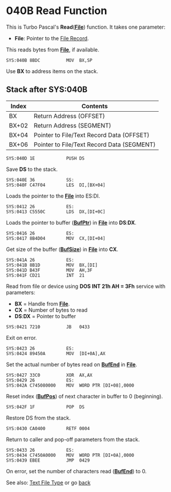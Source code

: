 # 040B Read Function

This is Turbo Pascal's **Read**(**[File](TEXT-FILE-TYPE.md)**) function. It takes one parameter:
- **File**: Pointer to the [File Record](TEXT-FILE-TYPE.md).

This reads bytes from **[File](TEXT-FILE-TYPE.md)**, if available.

```
SYS:040B 8BDC          MOV	BX,SP
```

Use **BX** to address items on the stack.

## Stack after SYS:040B

|Index|Contents                                  |
|-----|------------------------------------------|
|BX   |Return Address (OFFSET)                   |
|BX+02|Return Address (SEGMENT)                  |
|BX+04|Pointer to File/Text Record Data (OFFSET) |
|BX+06|Pointer to File/Text Record Data (SEGMENT)|

```
SYS:040D 1E            PUSH	DS
```

Save **DS** to the stack.

```
SYS:040E 36            SS:
SYS:040F C47F04        LES	DI,[BX+04]
```

Loads the pointer to the **[File](TEXT-FILE-TYPE.md)** into ES:DI.

```
SYS:0412 26            ES:
SYS:0413 C5550C        LDS	DX,[DI+0C]
```

Loads the pointer to buffer (**[BufPtr](TEXT-FILE-TYPE.md)**) in **[File](TEXT-FILE-TYPE.md)** into **DS**:**DX**.

```
SYS:0416 26            ES:
SYS:0417 8B4D04        MOV	CX,[DI+04]
```

Get size of the buffer (**[BufSize](TEXT-FILE-TYPE.md)**) in **[File](TEXT-FILE-TYPE.md)** into **CX**.

```
SYS:041A 26            ES:
SYS:041B 8B1D          MOV	BX,[DI]
SYS:041D B43F          MOV	AH,3F
SYS:041F CD21          INT	21
```

Read from file or device using **DOS INT 21h AH = 3Fh** service with parameters:
- **BX** = Handle from **[File](TEXT-FILE-TYPE.md)**.
- **CX** = Number of bytes to read
- **DS**:**DX** = Pointer to buffer

```
SYS:0421 7210          JB	0433
```

Exit on error.

```
SYS:0423 26            ES:
SYS:0424 89450A        MOV	[DI+0A],AX
```

Set the actual number of bytes read on  **[BufEnd](TEXT-FILE-TYPE.md)** in **[File](TEXT-FILE-TYPE.md)**.

```
SYS:0427 33C0          XOR	AX,AX
SYS:0429 26            ES:
SYS:042A C745080000    MOV	WORD PTR [DI+08],0000
```

Reset index (**[BufPos](TEXT-FILE-TYPE.md)**) of next character in buffer to 0 (beginning).

```
SYS:042F 1F            POP	DS
```

Restore DS from the stack.

```
SYS:0430 CA0400        RETF	0004
```

Return to caller and pop-off parameters from the stack.

```
SYS:0433 26            ES:
SYS:0434 C7450A0000    MOV	WORD PTR [DI+0A],0000
SYS:0439 EBEE          JMP	0429
```

On error, set the number of characters read (**[BufEnd](TEXT-FILE-TYPE.md)**) to 0.

See also: [Text File Type](TEXT-FILE-TYPE.md) or go [back](../README.md)